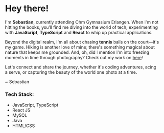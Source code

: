 # Hey there! 

I'm **Sebastian**, currently attending Ohm Gymnasium Erlangen. When I'm not hitting the books, you'll find me diving into the world of tech, experimenting with **JavaScript**, **TypeScript** and **React** to whip up practical applications.

Beyond the digital realm, I'm all about chasing **tennis** balls on the court—it's my game. Hiking is another love of mine; there's something magical about nature that keeps me grounded. And, oh, did I mention I'm into freezing moments in time through photography? Check out my work on [here](https://me.sebastian-sonne.com/media)!

Let's connect and share the journey, whether it's coding adventures, acing a serve, or capturing the beauty of the world one photo at a time.

~ Sebastian

### Tech Stack:
- JavaScript, TypeScript 
- React JS
- MySQL
- Java
- HTML/CSS
